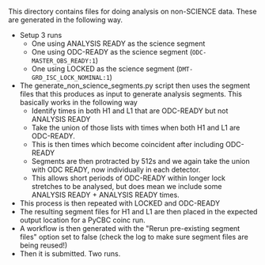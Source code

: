 This directory contains files for doing analysis on non-SCIENCE data.
These are generated in the following way.

 * Setup 3 runs
   * One using ANALYSIS READY as the science segment
   * One using ODC-READY as the science segment (`ODC-MASTER_OBS_READY:1`)
   * One using LOCKED as the science segment (`DMT-GRD_ISC_LOCK_NOMINAL:1`)
 * The generate_non_science_segments.py script then uses the segment files that this produces as input to generate analysis segments. This basically works in the following way
   * Identify times in both H1 and L1 that are ODC-READY but not ANALYSIS READY
   * Take the union of those lists with times when both H1 and L1 are ODC-READY.
   * This is then times which become coincident after including ODC-READY
   * Segments are then protracted by 512s and we again take the union with ODC READY, now individually in each detector.
   * This allows short periods of ODC-READY within longer lock stretches to be analysed, but does mean we include some ANALYSIS READY + ANALYSIS READY times.
 * This process is then repeated with LOCKED and ODC-READY
 * The resulting segment files for H1 and L1 are then placed in the expected output location for a PyCBC coinc run.
 * A workflow is then generated with the "Rerun pre-existing segment files" option set to false (check the log to make sure segment files are being reused!)
 * Then it is submitted. Two runs.
